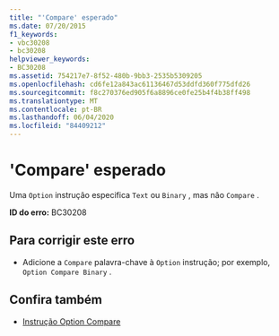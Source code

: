 ```yaml
---
title: "'Compare' esperado"
ms.date: 07/20/2015
f1_keywords:
- vbc30208
- bc30208
helpviewer_keywords:
- BC30208
ms.assetid: 754217e7-8f52-480b-9bb3-2535b5309205
ms.openlocfilehash: cd6fe12a843ac61136467d53ddfd360f775dfd26
ms.sourcegitcommit: f8c270376ed905f6a8896ce0fe25b4f4b38ff498
ms.translationtype: MT
ms.contentlocale: pt-BR
ms.lasthandoff: 06/04/2020
ms.locfileid: "84409212"
---
```

# <a name="compare-expected"></a>'Compare' esperado
Uma `Option` instrução especifica `Text` ou `Binary` , mas não `Compare` .  
  
 **ID do erro:** BC30208  
  
## <a name="to-correct-this-error"></a>Para corrigir este erro  
  
- Adicione a `Compare` palavra-chave à `Option` instrução; por exemplo, `Option Compare Binary` .  
  
## <a name="see-also"></a>Confira também

- [Instrução Option Compare](../language-reference/statements/option-compare-statement.md)
